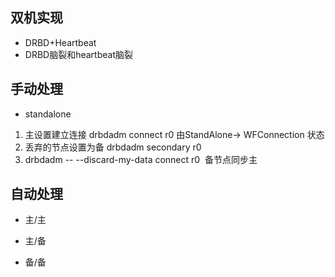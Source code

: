 
## 双机实现
- DRBD+Heartbeat
- DRBD脑裂和heartbeat脑裂


## 手动处理
- standalone 
1. 主设置建立连接 drbdadm connect r0  由StandAlone-> WFConnection 状态
2. 丢弃的节点设置为备 drbdadm secondary r0
3. drbdadm -- --discard-my-data connect r0  备节点同步主





## 自动处理
- 主/主

- 主/备

- 备/备







